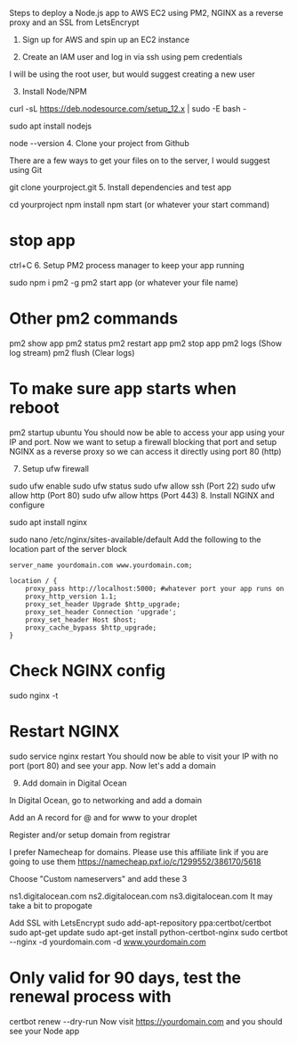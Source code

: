 Steps to deploy a Node.js app to AWS EC2 using PM2, NGINX as a reverse proxy and an SSL from LetsEncrypt
1. Sign up for AWS and spin up an EC2 instance


2. Create an IAM user and log in via ssh using pem credentials

I will be using the root user, but would suggest creating a new user

3. Install Node/NPM

curl -sL https://deb.nodesource.com/setup_12.x | sudo -E bash -

sudo apt install nodejs

node --version
4. Clone your project from Github

There are a few ways to get your files on to the server, I would suggest using Git

git clone yourproject.git
5. Install dependencies and test app

cd yourproject
npm install
npm start (or whatever your start command)
# stop app
ctrl+C
6. Setup PM2 process manager to keep your app running

sudo npm i pm2 -g
pm2 start app (or whatever your file name)

# Other pm2 commands
pm2 show app
pm2 status
pm2 restart app
pm2 stop app
pm2 logs (Show log stream)
pm2 flush (Clear logs)

# To make sure app starts when reboot
pm2 startup ubuntu
You should now be able to access your app using your IP and port. Now we want to setup a firewall blocking that port and setup NGINX as a reverse proxy so we can access it directly using port 80 (http)

7. Setup ufw firewall

sudo ufw enable
sudo ufw status
sudo ufw allow ssh (Port 22)
sudo ufw allow http (Port 80)
sudo ufw allow https (Port 443)
8. Install NGINX and configure

sudo apt install nginx

sudo nano /etc/nginx/sites-available/default
Add the following to the location part of the server block

    server_name yourdomain.com www.yourdomain.com;

    location / {
        proxy_pass http://localhost:5000; #whatever port your app runs on
        proxy_http_version 1.1;
        proxy_set_header Upgrade $http_upgrade;
        proxy_set_header Connection 'upgrade';
        proxy_set_header Host $host;
        proxy_cache_bypass $http_upgrade;
    }
# Check NGINX config
sudo nginx -t

# Restart NGINX
sudo service nginx restart
You should now be able to visit your IP with no port (port 80) and see your app. Now let's add a domain

9. Add domain in Digital Ocean

In Digital Ocean, go to networking and add a domain

Add an A record for @ and for www to your droplet

Register and/or setup domain from registrar

I prefer Namecheap for domains. Please use this affiliate link if you are going to use them https://namecheap.pxf.io/c/1299552/386170/5618

Choose "Custom nameservers" and add these 3

ns1.digitalocean.com
ns2.digitalocean.com
ns3.digitalocean.com
It may take a bit to propogate

Add SSL with LetsEncrypt
sudo add-apt-repository ppa:certbot/certbot
sudo apt-get update
sudo apt-get install python-certbot-nginx
sudo certbot --nginx -d yourdomain.com -d www.yourdomain.com

# Only valid for 90 days, test the renewal process with
certbot renew --dry-run
Now visit https://yourdomain.com and you should see your Node app